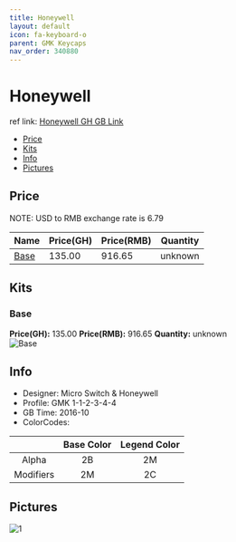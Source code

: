 ```yaml
---
title: Honeywell
layout: default
icon: fa-keyboard-o
parent: GMK Keycaps
nav_order: 340880
---
```


# Honeywell

ref link: [Honeywell GH GB Link](https://geekhack.org/index.php?topic=86286.0)

* [Price](#price)
* [Kits](#kits)
* [Info](#info)
* [Pictures](#pictures)


## Price  
NOTE: USD to RMB exchange rate is 6.79

| Name          | Price(GH)    |  Price(RMB) | Quantity |
| ------------- | ------------ |  ---------- | -------- |
|[Base](#base)|135.00|916.65|unknown|


## Kits
### Base
**Price(GH):** 135.00    **Price(RMB):** 916.65    **Quantity:** unknown  
<img src="{{ 'assets/images/gmk-keycaps/honeywell/kits_pics/base.jpg' | relative_url }}" alt="Base" class="image featured">


## Info
* Designer: Micro Switch & Honeywell
* Profile: GMK 1-1-2-3-4-4
* GB Time: 2016-10
* ColorCodes: 

| |Base Color     | Legend Color
| :-------------: | :-------------: | :------------:
|Alpha|2B|2M
|Modifiers|2M|2C


## Pictures
<img src="{{ 'assets/images/gmk-keycaps/honeywell/rendering_pics/1.jpg' | relative_url }}" alt="1" class="image featured">
